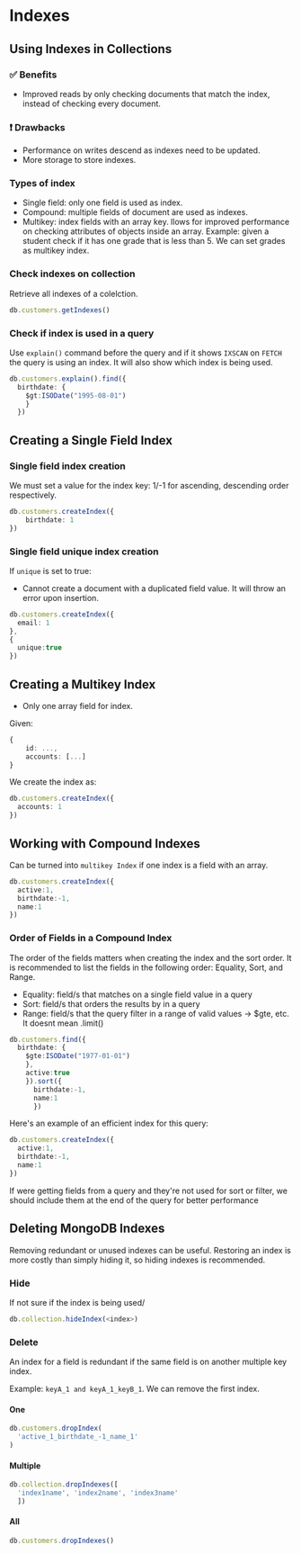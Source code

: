 # Indexes

## Using Indexes in Collections 

### ✅ Benefits

- Improved reads by only checking documents that match the index, instead of checking every document.

### ❗ Drawbacks 

- Performance on writes descend as indexes need to be updated.
- More storage to store indexes.


### Types of index

- Single field: only one field is used as index.
- Compound: multiple fields of document are used as indexes.
- Multikey: index fields with an array key. llows for improved performance on checking attributes of objects inside an array. Example: given a student check if it has one grade that is less than 5. We can set grades as multikey index.


### Check indexes on collection

Retrieve all indexes of a colelction.

```ts
db.customers.getIndexes()
```

### Check if index is used in a query

Use `explain()` command before the query and if it shows `IXSCAN` on `FETCH` the query is using an index. It will also show which index is being used.

```ts
db.customers.explain().find({
  birthdate: {
    $gt:ISODate("1995-08-01")
    }
  })
``` 


## Creating a Single Field Index


### Single field index creation

We must set a value for the index key: 1/-1 for ascending, descending order respectively.

```ts
db.customers.createIndex({
    birthdate: 1
})
```

### Single field unique index creation

If `unique` is set to true:

* Cannot create a document with a duplicated field value. It will throw an error upon insertion.

```ts
db.customers.createIndex({
  email: 1
},
{
  unique:true
})
```

## Creating a Multikey Index

* Only one array field for index.

Given:

```ts
{   
    id: ...,
    accounts: [...]
}
```

We create the index as:

```ts
db.customers.createIndex({
  accounts: 1
})
```

## Working with Compound Indexes 

Can be turned into `multikey Index` if one index is a field with an array.


```ts
db.customers.createIndex({
  active:1, 
  birthdate:-1,
  name:1
})
```

### Order of Fields in a Compound Index

The order of the fields matters when creating the index and the sort order. It is recommended to list the fields in the following order: Equality, Sort, and Range.

* Equality: field/s that matches on a single field value in a query
* Sort: field/s that orders the results by in a query
* Range: field/s that the query filter in a range of valid values -> $gte, etc. It doesnt mean .limit()

```ts
db.customers.find({
  birthdate: {
    $gte:ISODate("1977-01-01")
    },
    active:true
    }).sort({
      birthdate:-1, 
      name:1
      })
```

Here's an example of an efficient index for this query:

```ts
db.customers.createIndex({
  active:1, 
  birthdate:-1,
  name:1
})
```

If were getting fields from a query and they're not used for sort or filter, we should include them at the end of the query for better performance


## Deleting MongoDB Indexes

Removing redundant or unused indexes can be useful. Restoring an index is more costly than simply hiding it, so hiding indexes is recommended.


### Hide

If not sure if the index is being used/

```ts
db.collection.hideIndex(<index>)
```

### Delete

An index for a field is redundant if the same field is on another multiple key index.

Example: `keyA_1 and keyA_1_keyB_1`. We can remove the first index.

#### One

```ts
db.customers.dropIndex(
  'active_1_birthdate_-1_name_1'
)
```

#### Multiple

```ts
db.collection.dropIndexes([
  'index1name', 'index2name', 'index3name'
  ])
```

#### All

```ts
db.customers.dropIndexes()
```
